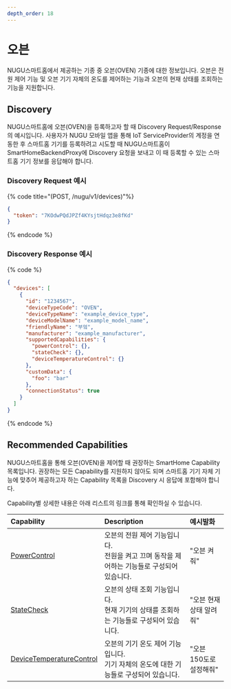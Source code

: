 ```yaml
---
depth_order: 18
---
```


# 오븐

NUGU스마트홈에서 제공하는 기종 중 오븐(OVEN) 기종에 대한 정보입니다. 오븐은 전원 제어 기능 및 오븐 기기 자체의 온도를 제어하는 기능과 오븐의 현재 상태를 조회하는 기능을 지원합니다.

## Discovery

NUGU스마트홈에 오븐(OVEN)을 등록하고자 할 때 Discovery Request/Response의 예시입니다. 사용자가 NUGU 모바일 앱을 통해 IoT ServiceProvider의 계정을 연동한 후 스마트홈 기기를 등록하려고 시도할 때 NUGU스마트홈이 SmartHomeBackendProxy에 Discovery 요청을 보내고 이 때 등록할 수 있는 스마트홈 기기 정보를 응답해야 합니다.

### Discovery Request 예시

{% code title="(POST, /nugu/v1/devices)"%}
```json
{
  "token": "7KOdwPQdJPZf4KYsjtHdqz3e8fKd"
}
```
{% endcode %}

### Discovery Response 예시

{% code %}
```json
{
  "devices": [
    {
      "id": "1234567",
      "deviceTypeCode": "OVEN",
      "deviceTypeName": "example_device_type",
      "deviceModelName": "example_model_name",
      "friendlyName": "부엌",
      "manufacturer": "example_manufacturer",
      "supportedCapabilities": {
        "powerControl": {},
        "stateCheck": {},
        "deviceTemperatureControl": {}
      },
      "customData": {
        "foo": "bar"
      },
      "connectionStatus": true
    }
  ]
}
```
{% endcode %}

## Recommended Capabilities

NUGU스마트홈을 통해 오븐(OVEN)을 제어할 때 권장하는 SmartHome Capability 목록입니다. 권장하는 모든 Capability를 지원하지 않아도 되며 스마트홈 기기 자체 기능에 맞추어 제공하고자 하는 Capability 목록을 Discovery 시 응답에 포함해야 합니다.

Capability별 상세한 내용은 아래 리스트의 링크를 통해 확인하실 수 있습니다.

| Capability                                                                            | Description                                             | 예시발화            |
|:--------------------------------------------------------------------------------------|:--------------------------------------------------------|:----------------|
| [PowerControl](../smarthomecapability/powercontrol-interface)                         | 오븐의 전원 제어 기능입니다.<br/>전원을 켜고 끄며 동작을 제어하는 기능들로 구성되어 있습니다. | "오븐 켜줘"         |
| [StateCheck](../smarthomecapability/statecheck-interface)                             | 오븐의 상태 조회 기능입니다.<br/>현재 기기의 상태를 조회하는 기능들로 구성되어 있습니다.    | "오븐 현재 상태 알려줘"  |
| [DeviceTemperatureControl](../smarthomecapability/devicetemperaturecontrol-interface) | 오븐의 기기 온도 제어 기능입니다.<br/>기기 자체의 온도에 대한 기능들로 구성되어 있습니다.   | "오븐 150도로 설정해줘" |

